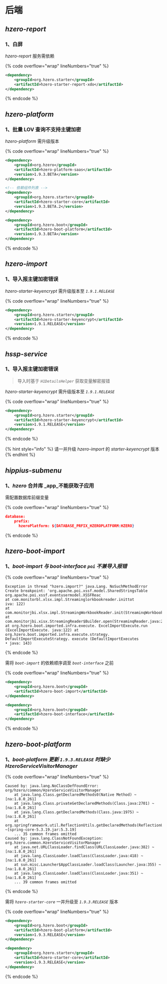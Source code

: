 # 后端

## _hzero-report_

### 1、白屏

_hzero-report_ 服务需依赖

{% code overflow="wrap" lineNumbers="true" %}
```xml
<dependency>
    <groupId>org.hzero.starter</groupId>
    <artifactId>hzero-starter-report-xdo</artifactId>
</dependency>
```
{% endcode %}



## _hzero-platform_

### 1、批量 LOV 查询不支持主键加密

_hzero-platform_ 需升级版本

{% code overflow="wrap" lineNumbers="true" %}
```xml
<dependency>
    <groupId>org.hzero</groupId>
    <artifactId>hzero-platform-saas</artifactId>
    <version>1.9.3.BETA</version>
</dependency>

<!-- 依赖组件列表 -->
<dependency>
    <groupId>org.hzero.starter</groupId>
    <artifactId>hzero-starter-core</artifactId>
    <version>1.9.3.BETA.2</version>
</dependency>

<dependency>
    <groupId>org.hzero.boot</groupId>
    <artifactId>hzero-boot-platform</artifactId>
    <version>1.9.3.BETA</version>
</dependency>
```
{% endcode %}



## _hzero-import_

### 1、导入报主键加密错误

_hzero-starter-keyencrypt_ 需升级版本至 _`1.9.1.RELEASE`_

{% code overflow="wrap" lineNumbers="true" %}
```xml
<dependency>
    <groupId>org.hzero.starter</groupId>
    <artifactId>hzero-starter-keyencrypt</artifactId>
    <version>1.9.1.RELEASE</version>
</dependency>
```
{% endcode %}



## _hssp-service_

### 1、导入报主键加密错误

> 导入时基于 _`H1DetailsHelper`_ 获取变量解密报错

_hzero-starter-keyencrypt_ 需升级版本至 _`1.9.1.RELEASE`_

{% code overflow="wrap" lineNumbers="true" %}
```xml
<dependency>
    <groupId>org.hzero.starter</groupId>
    <artifactId>hzero-starter-keyencrypt</artifactId>
    <version>1.9.1.RELEASE</version>
</dependency>
```
{% endcode %}

{% hint style="info" %}
请一并升级 _hzero-import_ 的 _starter-keyencrypt_ 版本
{% endhint %}



## _hippius-submenu_

### 1、_hzero_ 合并库 _app_不能获取子应用

&#x20;需配置数据库前缀变量

{% code overflow="wrap" lineNumbers="true" %}
```json
database:
    prefix:
      hzeroPlatform: ${DATABASE_PRFIX_HZEROPLATFORM:HZERO}
```
{% endcode %}



## _hzero-boot-import_

### 1、_boot-import 与 boot-interface `poi` 不兼导入报错_

{% code overflow="wrap" lineNumbers="true" %}
```log
Exception in thread "hzero.import?" java.Lang. NoSuchMethodError Create breakpoint: 'org.apache.poi.xssf.model.SharedStringsTable org.apache.poi.xssf.eventusermodel.XSSFReac
at com.monitorbl.xlsx.impl.Streaminglorkbookreader.inittot
iva: 122)
at com.monitorjbi.xlsx.impl.StreamingWorkbookReader.init(StreaminqWorkbookReader.java:91)
at com.monitorjbi.xisx.StreamingReader$Builder.open(StreaminqReader.java:251)
at org.hzero.boot.imported.infra.execute. ExcelImportExecute.run (ExcelImportExecute. java:122) at org.hzero.boot.imported.infra.execute.strategy. DefaultImportExecuteStrategy. execute (DefaultImportExecutes
• java: 143)
```
{% endcode %}

&#x20;需将 _`boot-import`_ 的依赖顺序调至 _`boot-interface`_ 之前

{% code overflow="wrap" lineNumbers="true" %}
```xml
<dependency>
    <groupId>org.hzero.boot</groupId>
    <artifactId>hzero-boot-import</artifactId>
</dependency>

<dependency>
    <groupId>org.hzero.boot</groupId>
    <artifactId>hzero-boot-interface</artifactId>
</dependency>
```
{% endcode %}



## _hzero-boot-platform_

### 1、_boot-platform 更新 `1.9.3.RELEASE` 时缺少 HzeroServiceVisitorManager_&#x20;

{% code overflow="wrap" lineNumbers="true" %}
```log
Caused by: java.lang.NoClassDefFoundError: org/hzero/common/HzeroServiceVisitorManager
	at java.lang.Class.getDeclaredMethods0(Native Method) ~[na:1.8.0_261]
	at java.lang.Class.privateGetDeclaredMethods(Class.java:2701) ~[na:1.8.0_261]
	at java.lang.Class.getDeclaredMethods(Class.java:1975) ~[na:1.8.0_261]
	at org.springframework.util.ReflectionUtils.getDeclaredMethods(ReflectionUtils.java:467) ~[spring-core-5.3.19.jar:5.3.19]
	... 35 common frames omitted
Caused by: java.lang.ClassNotFoundException: org.hzero.common.HzeroServiceVisitorManager
	at java.net.URLClassLoader.findClass(URLClassLoader.java:382) ~[na:1.8.0_261]
	at java.lang.ClassLoader.loadClass(ClassLoader.java:418) ~[na:1.8.0_261]
	at sun.misc.Launcher$AppClassLoader.loadClass(Launcher.java:355) ~[na:1.8.0_261]
	at java.lang.ClassLoader.loadClass(ClassLoader.java:351) ~[na:1.8.0_261]
	... 39 common frames omitted
```
{% endcode %}

需将 _`hzero-starter-core`_ 一并升级至 _`1.9.3.RELEASE`_ 版本

{% code overflow="wrap" lineNumbers="true" %}
```xml
<dependency>
    <groupId>org.hzero.boot</groupId>
    <artifactId>hzero-boot-platform</artifactId>
    <version>1.9.3.RELEASE</version>
</dependency>

<dependency>
    <groupId>org.hzero.starter</groupId>
    <artifactId>hzero-starter-core</artifactId>
    <version>1.9.3.RELEASE</version>
</dependency>
```
{% endcode %}



